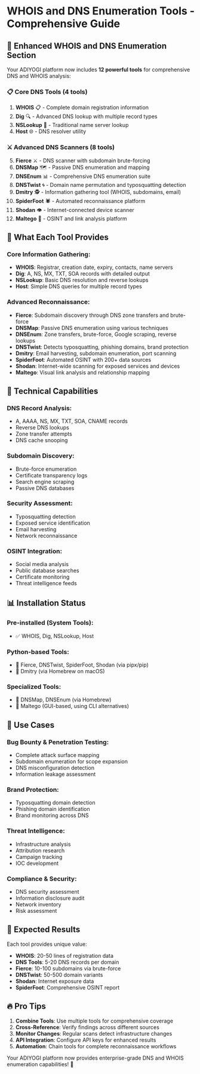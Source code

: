 # WHOIS and DNS Enumeration Tools - Comprehensive Guide

## 🎯 **Enhanced WHOIS and DNS Enumeration Section**

Your ADIYOGI platform now includes **12 powerful tools** for comprehensive DNS and WHOIS analysis:

### 📋 **Core DNS Tools (4 tools)**
1. **WHOIS** 📋 - Complete domain registration information
2. **Dig** 🔍 - Advanced DNS lookup with multiple record types
3. **NSLookup** 🔎 - Traditional name server lookup
4. **Host** 🌐 - DNS resolver utility

### ⚔️ **Advanced DNS Scanners (8 tools)**
5. **Fierce** ⚔️ - DNS scanner with subdomain brute-forcing
6. **DNSMap** 🗺️ - Passive DNS enumeration and mapping
7. **DNSEnum** 📊 - Comprehensive DNS enumeration suite
8. **DNSTwist** 🌀 - Domain name permutation and typosquatting detection
9. **Dmitry** 🕵️ - Information gathering tool (WHOIS, subdomains, email)
10. **SpiderFoot** 🕷️ - Automated reconnaissance platform
11. **Shodan** 👁️ - Internet-connected device scanner
12. **Maltego** 🔗 - OSINT and link analysis platform

## 🚀 **What Each Tool Provides**

### **Core Information Gathering:**
- **WHOIS**: Registrar, creation date, expiry, contacts, name servers
- **Dig**: A, NS, MX, TXT, SOA records with detailed output
- **NSLookup**: Basic DNS resolution and reverse lookups
- **Host**: Simple DNS queries for multiple record types

### **Advanced Reconnaissance:**
- **Fierce**: Subdomain discovery through DNS zone transfers and brute-force
- **DNSMap**: Passive DNS enumeration using various techniques
- **DNSEnum**: Zone transfers, brute-force, Google scraping, reverse lookups
- **DNSTwist**: Detects typosquatting, phishing domains, brand protection
- **Dmitry**: Email harvesting, subdomain enumeration, port scanning
- **SpiderFoot**: Automated OSINT with 200+ data sources
- **Shodan**: Internet-wide scanning for exposed services and devices
- **Maltego**: Visual link analysis and relationship mapping

## 🔧 **Technical Capabilities**

### **DNS Record Analysis:**
- A, AAAA, NS, MX, TXT, SOA, CNAME records
- Reverse DNS lookups
- Zone transfer attempts
- DNS cache snooping

### **Subdomain Discovery:**
- Brute-force enumeration
- Certificate transparency logs
- Search engine scraping
- Passive DNS databases

### **Security Assessment:**
- Typosquatting detection
- Exposed service identification
- Email harvesting
- Network reconnaissance

### **OSINT Integration:**
- Social media analysis
- Public database searches
- Certificate monitoring
- Threat intelligence feeds

## 📊 **Installation Status**

### **Pre-installed (System Tools):**
- ✅ WHOIS, Dig, NSLookup, Host

### **Python-based Tools:**
- 🔧 Fierce, DNSTwist, SpiderFoot, Shodan (via pipx/pip)
- 🔧 Dmitry (via Homebrew on macOS)

### **Specialized Tools:**
- 🔧 DNSMap, DNSEnum (via Homebrew)
- 🔧 Maltego (GUI-based, using CLI alternatives)

## 🎯 **Use Cases**

### **Bug Bounty & Penetration Testing:**
- Complete attack surface mapping
- Subdomain enumeration for scope expansion
- DNS misconfiguration detection
- Information leakage assessment

### **Brand Protection:**
- Typosquatting domain detection
- Phishing domain identification
- Brand monitoring across DNS

### **Threat Intelligence:**
- Infrastructure analysis
- Attribution research
- Campaign tracking
- IOC development

### **Compliance & Security:**
- DNS security assessment
- Information disclosure audit
- Network inventory
- Risk assessment

## 🚀 **Expected Results**

Each tool provides unique value:
- **WHOIS**: 20-50 lines of registration data
- **DNS Tools**: 5-20 DNS records per domain
- **Fierce**: 10-100 subdomains via brute-force
- **DNSTwist**: 50-500 domain variants
- **Shodan**: Internet exposure data
- **SpiderFoot**: Comprehensive OSINT report

## 🔥 **Pro Tips**

1. **Combine Tools**: Use multiple tools for comprehensive coverage
2. **Cross-Reference**: Verify findings across different sources
3. **Monitor Changes**: Regular scans detect infrastructure changes
4. **API Integration**: Configure API keys for enhanced results
5. **Automation**: Chain tools for complete reconnaissance workflows

Your ADIYOGI platform now provides enterprise-grade DNS and WHOIS enumeration capabilities! 🎉
